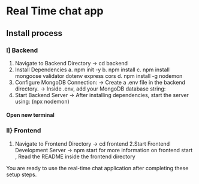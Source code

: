 # Real Time chat app

## Install process
### I] Backend
  1. Navigate to Backend Directory 
     -> cd backend
  2. Install Dependencies
     a. npm init -y
     b. npm install
     c. npm install mongoose validator dotenv express cors
     d. npm install -g nodemon
  3. Configure MongoDB Connection:
     -> Create a .env file in the backend directory.
     -> Inside .env, add your MongoDB database string:
  4. Start Backend Server
     -> After installing dependencies, start the server using:
        (npx nodemon)

#### Open new terminal

### II} Frontend
  1. Navigate to Frontend Directory
     -> cd frontend
  2.Start Frontend Development Server
     -> npm start
     for more information on frontend start , Read the README inside the frontend directory

You are ready to use the real-time chat application after completing these setup steps.
